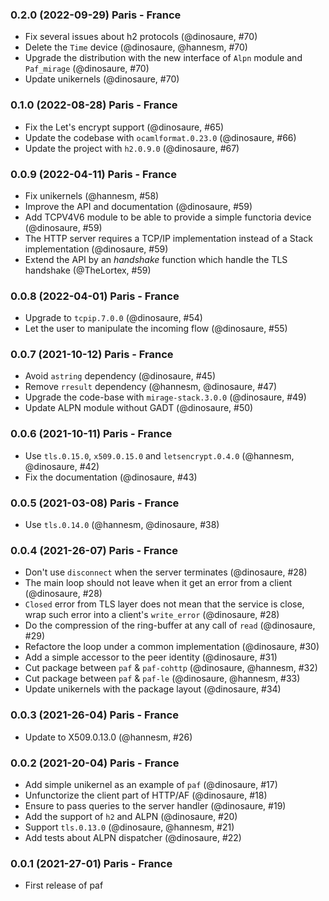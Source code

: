 ### 0.2.0 (2022-09-29) Paris - France

- Fix several issues about h2 protocols (@dinosaure, #70)
- Delete the `Time` device (@dinosaure, @hannesm, #70)
- Upgrade the distribution with the new interface of `Alpn` module and `Paf_mirage` (@dinosaure, #70)
- Update unikernels (@dinosaure, #70)

### 0.1.0 (2022-08-28) Paris - France

- Fix the Let's encrypt support (@dinosaure, #65)
- Update the codebase with `ocamlformat.0.23.0` (@dinosaure, #66)
- Update the project with `h2.0.9.0` (@dinosaure, #67)

### 0.0.9 (2022-04-11) Paris - France

- Fix unikernels (@hannesm, #58)
- Improve the API and documentation (@dinosaure, #59)
- Add TCPV4V6 module to be able to provide a simple functoria device (@dinosaure, #59)
- The HTTP server requires a TCP/IP implementation instead of a Stack implementation (@dinosaure, #59)
- Extend the API by an _handshake_ function which handle the TLS handshake (@TheLortex, #59)

### 0.0.8 (2022-04-01) Paris - France

* Upgrade to `tcpip.7.0.0` (@dinosaure, #54)
* Let the user to manipulate the incoming flow (@dinosaure, #55)

### 0.0.7 (2021-10-12) Paris - France

- Avoid `astring` dependency (@dinosaure, #45)
- Remove `rresult` dependency (@hannesm, @dinosaure, #47)
- Upgrade the code-base with `mirage-stack.3.0.0` (@dinosaure, #49)
- Update ALPN module without GADT (@dinosaure, #50)

### 0.0.6 (2021-10-11) Paris - France

- Use `tls.0.15.0`, `x509.0.15.0` and `letsencrypt.0.4.0` (@hannesm, @dinosaure, #42)
- Fix the documentation (@dinosaure, #43)

### 0.0.5 (2021-03-08) Paris - France

- Use `tls.0.14.0` (@hannesm, @dinosaure, #38)

### 0.0.4 (2021-26-07) Paris - France

- Don't use `disconnect` when the server terminates (@dinosaure, #28)
- The main loop should not leave when it get an error from a client (@dinosaure, #28)
- `Closed` error from TLS layer does not mean that the service is close,
  wrap such error into a client's `write_error` (@dinosaure, #28)
- Do the compression of the ring-buffer at any call of `read` (@dinosaure, #29)
- Refactore the loop under a common implementation (@dinosaure, #30)
- Add a simple accessor to the peer identity (@dinosaure, #31)
- Cut package between `paf` & `paf-cohttp` (@dinosaure, @hannesm, #32)
- Cut package between `paf` & `paf-le` (@dinosaure, @hannesm, #33)
- Update unikernels with the package layout (@dinosaure, #34)

### 0.0.3 (2021-26-04) Paris - France

- Update to X509.0.13.0 (@hannesm, #26)

### 0.0.2 (2021-20-04) Paris - France

- Add simple unikernel as an example of `paf` (@dinosaure, #17)
- Unfunctorize the client part of HTTP/AF (@dinosaure, #18)
- Ensure to pass queries to the server handler (@dinosaure, #19)
- Add the support of `h2` and ALPN (@dinosaure, #20)
- Support `tls.0.13.0` (@dinosaure, @hannesm, #21)
- Add tests about ALPN dispatcher (@dinosaure, #22)

### 0.0.1 (2021-27-01) Paris - France

- First release of paf
